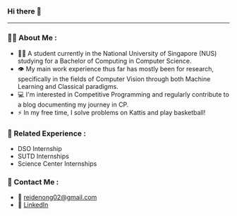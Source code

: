 ### Hi there 👋

---
### 👨‍💻 About Me :
- 👨‍🎓 A student currently in the National University of Singapore (NUS) studying for a Bachelor of Computing in Computer Science.
- 👁️ My main work experience thus far has mostly been for research, specifically in the fields of Computer Vision through both Machine Learning and Classical paradigms.
- 💻 I'm interested in Competitive Programming and regularly contribute to a blog documenting my journey in CP.
- ⚡ In my free time, I solve problems on Kattis and play basketball!

### 💼 Related Experience :
- DSO Internship
- SUTD Internships
- Science Center Internships

### 👋 Contact Me :
- 📧 reidenong02@gmail.com
- 🔷 [LinkedIn](https://www.linkedin.com/in/reiden-ong-05b613208)
